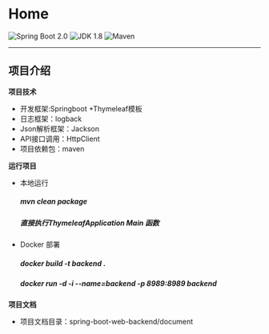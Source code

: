 Home
=========================


![Spring Boot 2.0](https://img.shields.io/badge/Spring%20Boot-2.0-brightgreen.svg)
![JDK 1.8](https://img.shields.io/badge/JDK-1.8-brightgreen.svg)
![Maven](https://img.shields.io/badge/Maven-3.5.0-yellowgreen.svg)


---

## 项目介绍

**项目技术**
- 开发框架:Springboot +Thymeleaf模板 
- 日志框架：logback
- Json解析框架：Jackson
- API接口调用：HttpClient
- 项目依赖包：maven

**运行项目**

- 本地运行
  ##### mvn clean package
  ##### 直接执行ThymeleafApplication Main 函数

- Docker 部署
  ##### docker build -t  backend .
  ##### docker run  -d -i  --name=backend  -p 8989:8989  backend

**项目文档**
- 项目文档目录：spring-boot-web-backend/document
